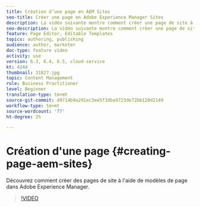 ```yaml
---
title: Création d’une page en AEM Sites
seo-title: Créer une page en Adobe Experience Manager Sites
description: La vidéo suivante montre comment créer une page de site à partir d'un modèle dans Adobe Experience Manager.
seo-description: La vidéo suivante montre comment créer une page de site à partir d'un modèle dans Adobe Experience Manager.
feature: Page Editor, Editable Templates
topics: authoring, publishing
audience: author, marketer
doc-type: feature video
activity: use
version: 6.3, 6.4, 6.5, cloud-service
kt: 4244
thumbnail: 31827.jpg
topic: Content Management
role: Business Practitioner
level: Beginner
translation-type: tm+mt
source-git-commit: d9714b9a291ec3ee5f3dba9723de72bb120d2149
workflow-type: tm+mt
source-wordcount: '77'
ht-degree: 2%

---
```



# Création d&#39;une page {#creating-page-aem-sites}

Découvrez comment créer des pages de site à l&#39;aide de modèles de page dans Adobe Experience Manager.

>[!VIDEO](https://video.tv.adobe.com/v/31827?quality=12&learn=on)
